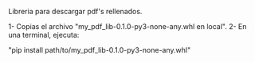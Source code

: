 Libreria para descargar pdf's rellenados.

1- Copias el archivo "my_pdf_lib-0.1.0-py3-none-any.whl en local".
2- En una terminal, ejecuta:

"pip install path/to/my_pdf_lib-0.1.0-py3-none-any.whl"